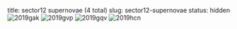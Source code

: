 title: sector12 supernovae (4 total)
slug: sector12-supernovae
status: hidden
![2019gak]({filename}../../images/sector12/lc_2019gak_cleaned.png)
![2019gvp]({filename}../../images/sector12/lc_2019gvp_cleaned.png)
![2019gqv]({filename}../../images/sector12/lc_2019gqv_cleaned.png)
![2019hcn]({filename}../../images/sector12/lc_2019hcn_cleaned.png)
